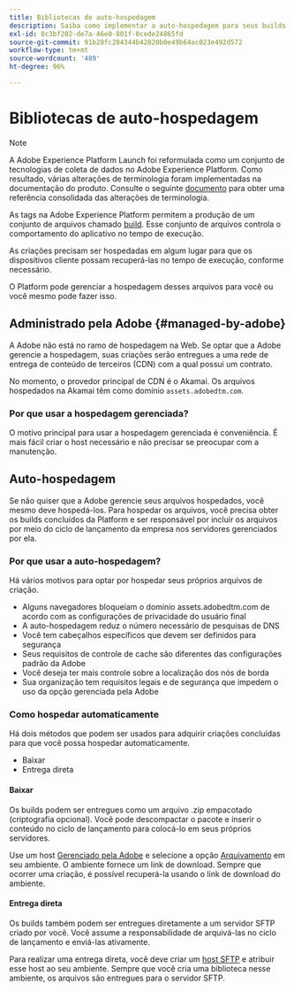 ```yaml
---
title: Bibliotecas de auto-hospedagem
description: Saiba como implementar a auto-hospedagem para seus builds de biblioteca de tags na Adobe Experience Platform.
exl-id: 8c3bf202-de7a-46e0-801f-0cede24865fd
source-git-commit: 91b28fc284344b42020b0e49b64ac023e492d572
workflow-type: tm+mt
source-wordcount: '489'
ht-degree: 96%

---
```


# Bibliotecas de auto-hospedagem

>[!NOTE]
>
>A Adobe Experience Platform Launch foi reformulada como um conjunto de tecnologias de coleta de dados no Adobe Experience Platform. Como resultado, várias alterações de terminologia foram implementadas na documentação do produto. Consulte o seguinte [documento](../../../term-updates.md) para obter uma referência consolidada das alterações de terminologia.

As tags na Adobe Experience Platform permitem a produção de um conjunto de arquivos chamado [build](../builds.md). Esse conjunto de arquivos controla o comportamento do aplicativo no tempo de execução.

As criações precisam ser hospedadas em algum lugar para que os dispositivos cliente possam recuperá-las no tempo de execução, conforme necessário.

O Platform pode gerenciar a hospedagem desses arquivos para você ou você mesmo pode fazer isso.

## Administrado pela Adobe {#managed-by-adobe}

A Adobe não está no ramo de hospedagem na Web. Se optar que a Adobe gerencie a hospedagem, suas criações serão entregues a uma rede de entrega de conteúdo de terceiros (CDN) com a qual possui um contrato.

No momento, o provedor principal de CDN é o Akamai. Os arquivos hospedados na Akamai têm como domínio `assets.adobedtm.com`. 

### Por que usar a hospedagem gerenciada?

O motivo principal para usar a hospedagem gerenciada é conveniência. É mais fácil criar o host necessário e não precisar se preocupar com a manutenção.

## Auto-hospedagem

Se não quiser que a Adobe gerencie seus arquivos hospedados, você mesmo deve hospedá-los. Para hospedar os arquivos, você precisa obter os builds concluídos da Platform e ser responsável por incluir os arquivos por meio do ciclo de lançamento da empresa nos servidores gerenciados por ela.

### Por que usar a auto-hospedagem?

Há vários motivos para optar por hospedar seus próprios arquivos de criação.

* Alguns navegadores bloqueiam o domínio assets.adobedtm.com de acordo com as configurações de privacidade do usuário final
* A auto-hospedagem reduz o número necessário de pesquisas de DNS
* Você tem cabeçalhos específicos que devem ser definidos para segurança
* Seus requisitos de controle de cache são diferentes das configurações padrão da Adobe
* Você deseja ter mais controle sobre a localização dos nós de borda
* Sua organização tem requisitos legais e de segurança que impedem o uso da opção gerenciada pela Adobe

### Como hospedar automaticamente

Há dois métodos que podem ser usados para adquirir criações concluídas para que você possa hospedar automaticamente.

* Baixar
* Entrega direta

#### Baixar

Os builds podem ser entregues como um arquivo .zip empacotado (criptografia opcional). Você pode descompactar o pacote e inserir o conteúdo no ciclo de lançamento para colocá-lo em seus próprios servidores.

Use um host [Gerenciado pela Adobe](self-hosting-libraries.md) e selecione a opção [Arquivamento](../environments.md) em seu ambiente. O ambiente fornece um link de download. Sempre que ocorrer uma criação, é possível recuperá-la usando o link de download do ambiente.

#### Entrega direta

Os builds também podem ser entregues diretamente a um servidor SFTP criado por você. Você assume a responsabilidade de arquivá-las no ciclo de lançamento e enviá-las ativamente.

Para realizar uma entrega direta, você deve criar um [host SFTP](sftp-host.md) e atribuir esse host ao seu ambiente. Sempre que você cria uma biblioteca nesse ambiente, os arquivos são entregues para o servidor SFTP.
